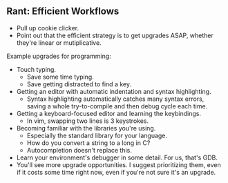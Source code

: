 
## Rant: Efficient Workflows

 - Pull up cookie clicker.
 - Point out that the efficient strategy is to get upgrades ASAP,
   whether they're linear or mutiplicative.

Example upgrades for programming:

 - Touch typing.
   - Save some time typing.
   - Save getting distracted to find a key.
 - Getting an editor with automatic indentation and syntax highlighting.
   - Syntax highlighting automatically catches many syntax errors, saving
     a whole try-to-compile and then debug cycle each time.
 - Getting a keyboard-focused editor and learning the keybindings.
   - In vim, swapping two lines is 3 keystrokes.
 - Becoming familiar with the libraries you're using.
   - Especially the standard library for your language.
   - How do you convert a string to a long in C?
   - Autocompletion doesn't replace this.
 - Learn your environment's debugger in some detail. For us, that's GDB.
 - You'll see more upgrade opportunities. I suggest prioritizing them, even
   if it costs some time right now, even if you're not sure it's an upgrade.



